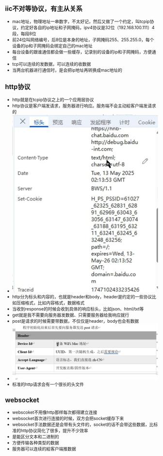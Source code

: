 ## iic不对等协议，有主从关系
- mac地址，物理地址一串数字，不太好记，然后又做了一个约定，叫tcpip协议，约定好各自的ip地址和子网掩码，ipv4协议是32位（192.168.100.111）4段，每段8位
- 前24位叫网络编号，后8位是本身的地址，子网掩码255、255.255.0，每个设备的ip和子网掩码会绑定自己的mac地址
- 每台设备的跟谁通信都会做一些缓存，记录别的设备的ip和子网掩码，方便通信
- tcp可以连续的发数据，可以连续的收数据
- 当两台机器进行通信时，是会把ip地址再转换成mac地址的
## http协议
- http就是在tcpip协议之上的一个应用层协议
- http协议是客户端发请求，服务器进行响应。服务端不会主动給客户端发请求的
- ![](网络相关_files/1.jpg)
- http分为标头和内容的，也就是header和body，header是约定的一些协议比如压缩格式，比如内容格式，数据格式
- 当收到response的时候会收到具体的响应标头，比如json、html/txt等
- get就是我不需要向服务器发数据、只需要服务器给我响应就行
- post是请求的时候需要带数据，不仅仅是header，body也会有数据
- ![](网络相关_files/2.jpg)
- 标准的http请求会有一个很长的头文件
## websocket
- webscoket不用像http那样每次都得建立连接
- websocket首次进行连接的时候，双方会把socket缓存下来
- websocket手法数据还是会带有头文件的，socket的话不会带这些数据，比标准的http协议简化了很多，提升不少效率
- 是能区分文本和二进制的
- 方便传输各种类型的数据
- 服务器可以连续的給客户端推数据
